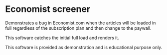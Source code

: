 # Economist screener

Demonstrates a bug in Economist.com when the articles will be loaded in full regardless of the subscription plan and then change to the paywall.

This software catches the initial full load and renders it.

This software is provided as demonstration and is educational purpose only.
